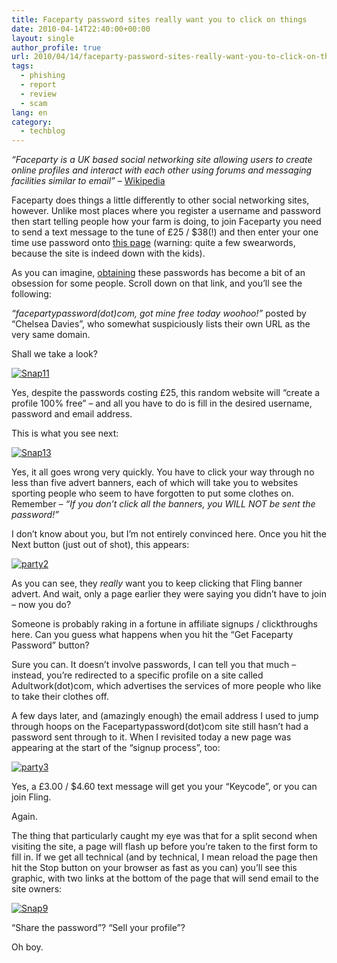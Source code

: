 ```yaml
---
title: Faceparty password sites really want you to click on things
date: 2010-04-14T22:40:00+00:00
layout: single
author_profile: true
url: 2010/04/14/faceparty-password-sites-really-want-you-to-click-on-things/
tags:
  - phishing
  - report
  - review
  - scam
lang: en
category: 
  - techblog
---
```

_“Faceparty is a UK based social networking site allowing users to create online profiles and interact with each other using forums and messaging facilities similar to email”_ – [Wikipedia](http://en.wikipedia.org/wiki/Faceparty)

Faceparty does things a little differently to other social networking sites, however. Unlike most places where you register a username and password then start telling people how your farm is doing, to join Faceparty you need to send a text message to the tune of £25 / $38(!) and then enter your one time use password onto [this page](http://www.faceparty.com/account/join.aspx) (warning: quite a few swearwords, because the site is indeed down with the kids).

As you can imagine, [obtaining](http://answers.eyje.com/other-internet-open-question-faceparty-password-pleeeeeeeeeeease/) these passwords has become a bit of an obsession for some people. Scroll down on that link, and you’ll see the following:

_“facepartypassword(dot)com, got mine free today woohoo!”_ posted by “Chelsea Davies”, who somewhat suspiciously lists their own URL as the very same domain.

Shall we take a look?

[![Snap11](http://lh4.ggpht.com/_vaUVXcmC3OI/S8Y9LMYt0RI/AAAAAAAAB8Q/at35KIPiADo/Snap11_thumb%5B2%5D.gif?imgmax=800 "Snap11")](http://lh6.ggpht.com/_vaUVXcmC3OI/S8Y9I4u4Y-I/AAAAAAAAB8M/xsByJSyKdcI/s1600-h/Snap11%5B4%5D.gif) 

Yes, despite the passwords costing £25, this random website will “create a profile 100% free” – and all you have to do is fill in the desired username, password and email address. 

This is what you see next: 

[![Snap13](http://lh3.ggpht.com/_vaUVXcmC3OI/S8Y9PiQSXUI/AAAAAAAAB8Y/cltHLuFapGU/Snap13_thumb%5B2%5D.gif?imgmax=800 "Snap13")](http://lh6.ggpht.com/_vaUVXcmC3OI/S8Y9NBqfIeI/AAAAAAAAB8U/j5KPUsCXj9c/s1600-h/Snap13%5B4%5D.gif) 

Yes, it all goes wrong very quickly. You have to click your way through no less than five advert banners, each of which will take you to websites sporting people who seem to have forgotten to put some clothes on. Remember – _“If you don’t click all the banners, you WILL NOT be sent the password!”_ 

I don’t know about you, but I’m not entirely convinced here. Once you hit the Next button (just out of shot), this appears: 

[![party2](http://lh4.ggpht.com/_vaUVXcmC3OI/S8Y9TR_w0dI/AAAAAAAAB8g/nrEt83PHP9w/party2_thumb%5B2%5D.gif?imgmax=800 "party2")](http://lh6.ggpht.com/_vaUVXcmC3OI/S8Y9RFKHOSI/AAAAAAAAB8c/KgoFv7LX21M/s1600-h/party2%5B4%5D.gif) 

As you can see, they _really_ want you to keep clicking that Fling banner advert. And wait, only a page earlier they were saying you didn’t have to join – now you do?

Someone is probably raking in a fortune in affiliate signups / clickthroughs here. Can you guess what happens when you hit the “Get Faceparty Password” button?

Sure you can. It doesn’t involve passwords, I can tell you that much – instead, you’re redirected to a specific profile on a site called Adultwork(dot)com, which advertises the services of more people who like to take their clothes off.

A few days later, and (amazingly enough) the email address I used to jump through hoops on the Facepartypassword(dot)com site still hasn’t had a password sent through to it. When I revisited today a new page was appearing at the start of the “signup process”, too:

[![party3](http://lh3.ggpht.com/_vaUVXcmC3OI/S8Y9W-5RjvI/AAAAAAAAB8o/PShWBK5GJzU/party3_thumb%5B2%5D.gif?imgmax=800 "party3")](http://lh3.ggpht.com/_vaUVXcmC3OI/S8Y9U-LhKLI/AAAAAAAAB8k/UNF2YUcvqzs/s1600-h/party3%5B4%5D.gif) 

Yes, a £3.00 / $4.60 text message will get you your “Keycode”, or you can join Fling.

Again.

The thing that particularly caught my eye was that for a split second when visiting the site, a page will flash up before you’re taken to the first form to fill in. If we get all technical (and by technical, I mean reload the page then hit the Stop button on your browser as fast as you can) you’ll see this graphic, with two links at the bottom of the page that will send email to the site owners:

[![Snap9](http://lh4.ggpht.com/_vaUVXcmC3OI/S8Y9akjHKwI/AAAAAAAAB8w/J-96GwE7n5s/Snap9_thumb%5B3%5D.gif?imgmax=800 "Snap9")](http://lh4.ggpht.com/_vaUVXcmC3OI/S8Y9Y_saFNI/AAAAAAAAB8s/uOxUbTe-ugA/s1600-h/Snap9%5B5%5D.gif) 

“Share the password”? “Sell your profile”? 

Oh boy.